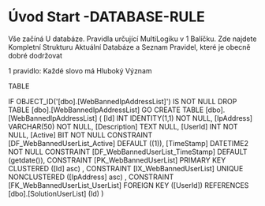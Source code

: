 ﻿# Úvod   Start -DATABASE-RULE  

Vše začíná U databáze. 
Pravidla určující MultiLogiku v 1 Balíčku.
Zde najdete Kompletní Strukturu Aktuální Databáze
a Seznam Pravidel, které je obecně dobré dodržovat

1 pravidlo: Každé slovo má Hluboký Význam

TABLE


 IF OBJECT_ID('[dbo].[WebBannedIpAddressList]') IS NOT NULL 
 DROP TABLE [dbo].[WebBannedIpAddressList] 
 GO
 CREATE TABLE [dbo].[WebBannedIpAddressList] ( 
 [Id]           INT              IDENTITY(1,1)          NOT NULL,
 [IpAddress]    VARCHAR(50)                             NOT NULL,
 [Description]  TEXT                                        NULL,
 [UserId]       INT                                     NOT NULL,
 [Active]       BIT                                     NOT NULL  CONSTRAINT [DF_WebBannedUserList_Active] DEFAULT ((1)),
 [TimeStamp]    DATETIME2                               NOT NULL  CONSTRAINT [DF_WebBannedUserList_TimeStamp] DEFAULT (getdate()),
 CONSTRAINT   [PK_WebBannedUserList]  PRIMARY KEY CLUSTERED    ([Id] asc) ,
 CONSTRAINT   [IX_WebBannedUserList]  UNIQUE      NONCLUSTERED ([IpAddress] asc) ,
 CONSTRAINT [FK_WebBannedUserList_UserList] FOREIGN KEY ([UserId]) REFERENCES [dbo].[SolutionUserList] (Id) )
 
 
